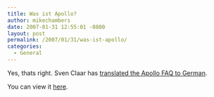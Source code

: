 ```yaml
---
title: Was ist Apollo?
author: mikechambers
date: 2007-01-31 12:55:01 -0800
layout: post
permalink: /2007/01/31/was-ist-apollo/
categories:
  - General
---
```



Yes, thats right. Sven Claar has [translated the Apollo FAQ to German][1].

You can view it [here][1].

 [1]: http://www.mxug.de/apollo/apollo_faq_de.cfm